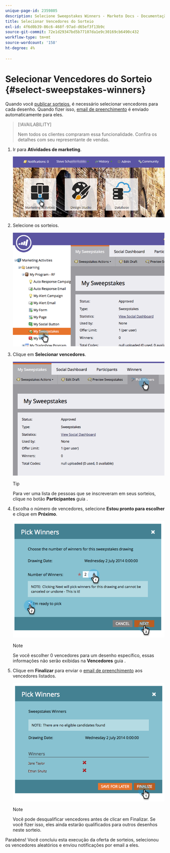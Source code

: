 ```yaml
---
unique-page-id: 2359805
description: Selecione Sweepstakes Winners - Marketo Docs - Documentação do produto
title: Selecionar Vencedores do Sorteio
exl-id: 4f6d0b39-86c6-468f-97ad-d65ef3f13b9c
source-git-commit: 72e1d29347bd5b77107da1e9c30169cb6490c432
workflow-type: tm+mt
source-wordcount: '158'
ht-degree: 4%

---
```


# Selecionar Vencedores do Sorteio {#select-sweepstakes-winners}

Quando você [publicar sorteios](/help/marketo/product-docs/demand-generation/social/sweepstakes/publish-a-sweepstakes.md), é necessário selecionar vencedores para cada desenho. Quando fizer isso, [email de preenchimento](/help/marketo/product-docs/demand-generation/social/social-functions/use-emails-in-social-promotions.md) é enviado automaticamente para eles.

>[!AVAILABILITY]
>
>Nem todos os clientes compraram essa funcionalidade. Confira os detalhes com seu representante de vendas.

1. Ir para **Atividades de marketing**.

   ![](assets/login-marketing-activities.png)

1. Selecione os sorteios.

   ![](assets/image2014-9-25-17-3a47-3a37.png)

1. Clique em **Selecionar vencedores**.

   ![](assets/image2014-9-25-17-3a47-3a49.png)

   >[!TIP]
   >
   >Para ver uma lista de pessoas que se inscreveram em seus sorteios, clique no botão **Participantes** guia .

1. Escolha o número de vencedores, selecione **Estou pronto para escolher** e clique em **Próximo**.

   ![](assets/image2014-9-25-17-3a49-3a2.png)

   >[!NOTE]
   >
   >Se você escolher 0 vencedores para um desenho específico, essas informações não serão exibidas na **Vencedores** guia .

1. Clique em **Finalizar** para enviar o [email de preenchimento](/help/marketo/product-docs/demand-generation/social/referral-offers/send-referral-offer-fulfillment-email.md) aos vencedores listados.

   ![](assets/image2014-9-25-17-3a49-3a48.png)

   >[!NOTE]
   >
   >Você pode desqualificar vencedores antes de clicar em Finalizar. Se você fizer isso, eles ainda estarão qualificados para outros desenhos neste sorteio.

Parabéns! Você concluiu esta execução da oferta de sorteios, selecionou os vencedores aleatórios e enviou notificações por email a eles.
